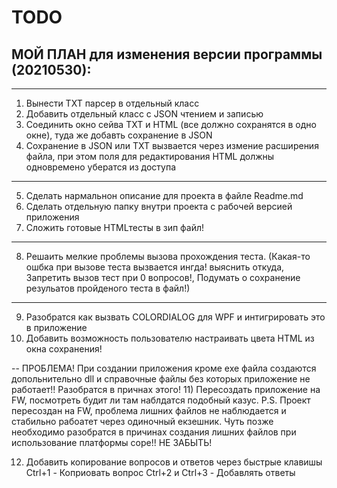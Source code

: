 ﻿
# TODO

## МОЙ ПЛАН для изменения версии программы (20210530):

---
1) Вынести ТХТ парсер в отдельный класс
2) Добавить отдельный класс с JSON чтением и записью
3) Соединить окно сейва TXT и HTML (все должно сохранятся в одно окне), туда же добавть сохранение в JSON
4) Сохранение в JSON или TXT вызвается через измение расширения файла, при этом поля для 
редактирования HTML должны одновремено убератся из доступа
---
5) Сделать нармальнон описание для проекта в файле Readme.md
6) Сделать отдельную папку внутри проекта с рабочей версией приложения
7) Сложить готовые HTMLтесты в зип файл!
---
8) Решаить мелкие проблемы вызова прохождения теста. 
(Какая-то ошбка при вызове теста вызвается ингда! выяснить откуда, 
Запретить вызов тест при 0 вопросов!, 
Подумать о сохранение резульатов пройденого теста в файл!)
---
9) Разобратся как вызвать COLORDIALOG для WPF и интигрировать это в приложение
10) Добавить возможность пользователю настраивать цвета HTML из окна сохранения!

--
ПРОБЛЕМА! При создании приложения кроме exe файла создаются допольнительно dll и справочные файлы 
без которых приложение не работает!! Разобратся в причнах этого!
11) Пересоздать приложение на FW, посмотреть будит ли там наблдатся подобный казус.
P.S. Проект пересоздан на FW, проблема лишних файлов не наблюдается и стабильно рабоатет через одиночный екзешник.
Чуть позже необходимо разобратся в причинах создания лишних файлов при использование платформы соре!! НЕ ЗАБЫТЬ!


12) Добавить копирование вопросов и ответов через быстрые клавишы
Ctrl+1 - Коприовать вопрос
Ctrl+2 и Ctrl+3 - Добавлять ответы